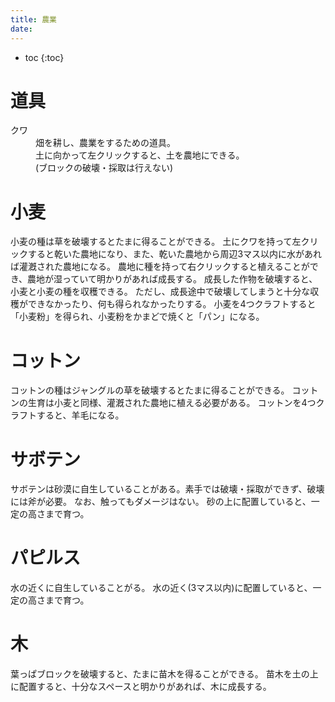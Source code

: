 ```yaml
---
title: 農業
date:
---
```


- toc
{:toc}

# 道具

<dl>
  <dt>クワ</dt>
  <dd>
    畑を耕し、農業をするための道具。<br>
    土に向かって左クリックすると、土を農地にできる。<br>
    (ブロックの破壊・採取は行えない)
  </dd>
</dl>

# 小麦

小麦の種は草を破壊するとたまに得ることができる。
土にクワを持って左クリックすると乾いた農地になり、また、乾いた農地から周辺3マス以内に水があれば灌漑された農地になる。
農地に種を持って右クリックすると植えることができ、農地が湿っていて明かりがあれば成長する。
成長した作物を破壊すると、小麦と小麦の種を収穫できる。
ただし、成長途中で破壊してしまうと十分な収穫ができなかったり、何も得られなかったりする。
小麦を4つクラフトすると「小麦粉」を得られ、小麦粉をかまどで焼くと「パン」になる。

# コットン

コットンの種はジャングルの草を破壊するとたまに得ることができる。
コットンの生育は小麦と同様、灌漑された農地に植える必要がある。
コットンを4つクラフトすると、羊毛になる。

# サボテン

サボテンは砂漠に自生していることがある。素手では破壊・採取ができず、破壊には斧が必要。
なお、触ってもダメージはない。
砂の上に配置していると、一定の高さまで育つ。

# パピルス

水の近くに自生していることがる。
水の近く(3マス以内)に配置していると、一定の高さまで育つ。

# 木

葉っぱブロックを破壊すると、たまに苗木を得ることができる。
苗木を土の上に配置すると、十分なスペースと明かりがあれば、木に成長する。
